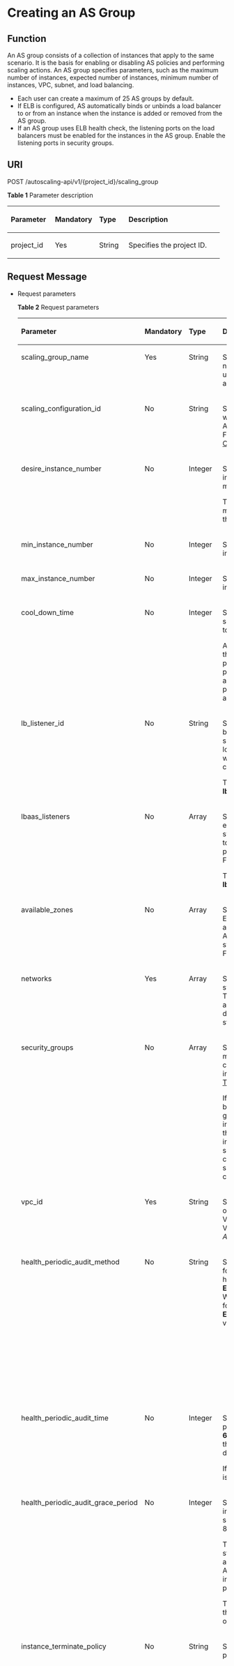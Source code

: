 # Creating an AS Group<a name="EN-US_TOPIC_0043063023"></a>

## Function<a name="section21784493"></a>

An AS group consists of a collection of instances that apply to the same scenario. It is the basis for enabling or disabling AS policies and performing scaling actions. An AS group specifies parameters, such as the maximum number of instances, expected number of instances, minimum number of instances, VPC, subnet, and load balancing.

-   Each user can create a maximum of 25 AS groups by default.
-   If ELB is configured, AS automatically binds or unbinds a load balancer to or from an instance when the instance is added or removed from the AS group.
-   If an AS group uses ELB health check, the listening ports on the load balancers must be enabled for the instances in the AS group. Enable the listening ports in security groups. 

## URI<a name="section61842715"></a>

POST /autoscaling-api/v1/\{project\_id\}/scaling\_group

**Table  1**  Parameter description

<a name="table4718148"></a>
<table><thead align="left"><tr id="row62417507"><th class="cellrowborder" valign="top" width="20.792079207920793%" id="mcps1.2.5.1.1"><p id="p22653281"><a name="p22653281"></a><a name="p22653281"></a>Parameter</p>
</th>
<th class="cellrowborder" valign="top" width="20.792079207920793%" id="mcps1.2.5.1.2"><p id="p22976439"><a name="p22976439"></a><a name="p22976439"></a>Mandatory</p>
</th>
<th class="cellrowborder" valign="top" width="13.861386138613863%" id="mcps1.2.5.1.3"><p id="p49152270"><a name="p49152270"></a><a name="p49152270"></a>Type</p>
</th>
<th class="cellrowborder" valign="top" width="44.554455445544555%" id="mcps1.2.5.1.4"><p id="p21910925"><a name="p21910925"></a><a name="p21910925"></a>Description</p>
</th>
</tr>
</thead>
<tbody><tr id="row29954525"><td class="cellrowborder" valign="top" width="20.792079207920793%" headers="mcps1.2.5.1.1 "><p id="p1221320251318"><a name="p1221320251318"></a><a name="p1221320251318"></a>project_id</p>
</td>
<td class="cellrowborder" valign="top" width="20.792079207920793%" headers="mcps1.2.5.1.2 "><p id="p36889359"><a name="p36889359"></a><a name="p36889359"></a>Yes</p>
</td>
<td class="cellrowborder" valign="top" width="13.861386138613863%" headers="mcps1.2.5.1.3 "><p id="p35248064"><a name="p35248064"></a><a name="p35248064"></a>String</p>
</td>
<td class="cellrowborder" valign="top" width="44.554455445544555%" headers="mcps1.2.5.1.4 "><p id="p36520930"><a name="p36520930"></a><a name="p36520930"></a>Specifies the project ID.</p>
</td>
</tr>
</tbody>
</table>

## Request Message<a name="section19713524"></a>

-   Request parameters

    **Table  2**  Request parameters

    <a name="table147283118511"></a>
    <table><thead align="left"><tr id="row1971971119513"><th class="cellrowborder" valign="top" width="19.801980198019802%" id="mcps1.2.5.1.1"><p id="p271981175113"><a name="p271981175113"></a><a name="p271981175113"></a>Parameter</p>
    </th>
    <th class="cellrowborder" valign="top" width="20.792079207920793%" id="mcps1.2.5.1.2"><p id="p3719161114518"><a name="p3719161114518"></a><a name="p3719161114518"></a>Mandatory</p>
    </th>
    <th class="cellrowborder" valign="top" width="14.85148514851485%" id="mcps1.2.5.1.3"><p id="p1971971112515"><a name="p1971971112515"></a><a name="p1971971112515"></a>Type</p>
    </th>
    <th class="cellrowborder" valign="top" width="44.554455445544555%" id="mcps1.2.5.1.4"><p id="p7719141125110"><a name="p7719141125110"></a><a name="p7719141125110"></a>Description</p>
    </th>
    </tr>
    </thead>
    <tbody><tr id="row572015117517"><td class="cellrowborder" valign="top" width="19.801980198019802%" headers="mcps1.2.5.1.1 "><p id="p1871951175116"><a name="p1871951175116"></a><a name="p1871951175116"></a>scaling_group_name</p>
    </td>
    <td class="cellrowborder" valign="top" width="20.792079207920793%" headers="mcps1.2.5.1.2 "><p id="p15719411165112"><a name="p15719411165112"></a><a name="p15719411165112"></a>Yes</p>
    </td>
    <td class="cellrowborder" valign="top" width="14.85148514851485%" headers="mcps1.2.5.1.3 "><p id="p1572019119513"><a name="p1572019119513"></a><a name="p1572019119513"></a>String</p>
    </td>
    <td class="cellrowborder" valign="top" width="44.554455445544555%" headers="mcps1.2.5.1.4 "><p id="p177201011155120"><a name="p177201011155120"></a><a name="p177201011155120"></a>Specifies the AS group name. The name contains only letters, digits, underscores (_), and hyphens (-), and cannot exceed 64 characters.</p>
    </td>
    </tr>
    <tr id="row13720101125119"><td class="cellrowborder" valign="top" width="19.801980198019802%" headers="mcps1.2.5.1.1 "><p id="p4720161114511"><a name="p4720161114511"></a><a name="p4720161114511"></a>scaling_configuration_id</p>
    </td>
    <td class="cellrowborder" valign="top" width="20.792079207920793%" headers="mcps1.2.5.1.2 "><p id="p10720181195114"><a name="p10720181195114"></a><a name="p10720181195114"></a>No</p>
    </td>
    <td class="cellrowborder" valign="top" width="14.85148514851485%" headers="mcps1.2.5.1.3 "><p id="p1172081115118"><a name="p1172081115118"></a><a name="p1172081115118"></a>String</p>
    </td>
    <td class="cellrowborder" valign="top" width="44.554455445544555%" headers="mcps1.2.5.1.4 "><p id="p1872071118516"><a name="p1872071118516"></a><a name="p1872071118516"></a>Specifies the AS configuration ID, which can be obtained using the API for querying AS configurations. For details, see <a href="querying-as-configurations.md">Querying AS Configurations</a>.</p>
    </td>
    </tr>
    <tr id="row157209117514"><td class="cellrowborder" valign="top" width="19.801980198019802%" headers="mcps1.2.5.1.1 "><p id="p1372051114519"><a name="p1372051114519"></a><a name="p1372051114519"></a>desire_instance_number</p>
    </td>
    <td class="cellrowborder" valign="top" width="20.792079207920793%" headers="mcps1.2.5.1.2 "><p id="p17201711195118"><a name="p17201711195118"></a><a name="p17201711195118"></a>No</p>
    </td>
    <td class="cellrowborder" valign="top" width="14.85148514851485%" headers="mcps1.2.5.1.3 "><p id="p872061115113"><a name="p872061115113"></a><a name="p872061115113"></a>Integer</p>
    </td>
    <td class="cellrowborder" valign="top" width="44.554455445544555%" headers="mcps1.2.5.1.4 "><p id="p1720191110516"><a name="p1720191110516"></a><a name="p1720191110516"></a>Specifies the expected number of instances. The default value is the minimum number of instances.</p>
    <p id="p18720611165111"><a name="p18720611165111"></a><a name="p18720611165111"></a>The value ranges from the minimum number of instances to the maximum number of instances.</p>
    </td>
    </tr>
    <tr id="row12721161115115"><td class="cellrowborder" valign="top" width="19.801980198019802%" headers="mcps1.2.5.1.1 "><p id="p1172012115510"><a name="p1172012115510"></a><a name="p1172012115510"></a>min_instance_number</p>
    </td>
    <td class="cellrowborder" valign="top" width="20.792079207920793%" headers="mcps1.2.5.1.2 "><p id="p1720311195118"><a name="p1720311195118"></a><a name="p1720311195118"></a>No</p>
    </td>
    <td class="cellrowborder" valign="top" width="14.85148514851485%" headers="mcps1.2.5.1.3 "><p id="p117201111185113"><a name="p117201111185113"></a><a name="p117201111185113"></a>Integer</p>
    </td>
    <td class="cellrowborder" valign="top" width="44.554455445544555%" headers="mcps1.2.5.1.4 "><p id="p107217119510"><a name="p107217119510"></a><a name="p107217119510"></a>Specifies the minimum number of instances. The default value is <strong id="b84235270612310"><a name="b84235270612310"></a><a name="b84235270612310"></a>0</strong>.</p>
    </td>
    </tr>
    <tr id="row1572131135116"><td class="cellrowborder" valign="top" width="19.801980198019802%" headers="mcps1.2.5.1.1 "><p id="p072118112512"><a name="p072118112512"></a><a name="p072118112512"></a>max_instance_number</p>
    </td>
    <td class="cellrowborder" valign="top" width="20.792079207920793%" headers="mcps1.2.5.1.2 "><p id="p97211311115113"><a name="p97211311115113"></a><a name="p97211311115113"></a>No</p>
    </td>
    <td class="cellrowborder" valign="top" width="14.85148514851485%" headers="mcps1.2.5.1.3 "><p id="p147211911185114"><a name="p147211911185114"></a><a name="p147211911185114"></a>Integer</p>
    </td>
    <td class="cellrowborder" valign="top" width="44.554455445544555%" headers="mcps1.2.5.1.4 "><p id="p372116118513"><a name="p372116118513"></a><a name="p372116118513"></a>Specifies the maximum number of instances. The default value is <strong id="b84235270612321"><a name="b84235270612321"></a><a name="b84235270612321"></a>0</strong>.</p>
    </td>
    </tr>
    <tr id="row18721101135112"><td class="cellrowborder" valign="top" width="19.801980198019802%" headers="mcps1.2.5.1.1 "><p id="p672111110515"><a name="p672111110515"></a><a name="p672111110515"></a>cool_down_time</p>
    </td>
    <td class="cellrowborder" valign="top" width="20.792079207920793%" headers="mcps1.2.5.1.2 "><p id="p167211411195114"><a name="p167211411195114"></a><a name="p167211411195114"></a>No</p>
    </td>
    <td class="cellrowborder" valign="top" width="14.85148514851485%" headers="mcps1.2.5.1.3 "><p id="p47211011205118"><a name="p47211011205118"></a><a name="p47211011205118"></a>Integer</p>
    </td>
    <td class="cellrowborder" valign="top" width="44.554455445544555%" headers="mcps1.2.5.1.4 "><p id="p14721131145111"><a name="p14721131145111"></a><a name="p14721131145111"></a>Specifies the cooldown period (in seconds). The value ranges from 0 to 86400 and is 300 by default.</p>
    <p id="p8060118"><a name="p8060118"></a><a name="p8060118"></a>After a scaling action is triggered, the system starts the cooldown period. During the cooldown period, scaling actions triggered by alarms will be denied. Scheduled, periodic, and manual scaling actions are not affected.</p>
    </td>
    </tr>
    <tr id="row672221111511"><td class="cellrowborder" valign="top" width="19.801980198019802%" headers="mcps1.2.5.1.1 "><p id="p14721811105111"><a name="p14721811105111"></a><a name="p14721811105111"></a>lb_listener_id</p>
    </td>
    <td class="cellrowborder" valign="top" width="20.792079207920793%" headers="mcps1.2.5.1.2 "><p id="p37213119510"><a name="p37213119510"></a><a name="p37213119510"></a>No</p>
    </td>
    <td class="cellrowborder" valign="top" width="14.85148514851485%" headers="mcps1.2.5.1.3 "><p id="p3721611125116"><a name="p3721611125116"></a><a name="p3721611125116"></a>String</p>
    </td>
    <td class="cellrowborder" valign="top" width="44.554455445544555%" headers="mcps1.2.5.1.4 "><p id="p20895122411511"><a name="p20895122411511"></a><a name="p20895122411511"></a>Specifies the ID of a classic load balancer listener. The system supports the binding of up to six load balancer listeners, the IDs of which are separated using a comma (,). </p>
    <p id="p1560095562314"><a name="p1560095562314"></a><a name="p1560095562314"></a>This parameter is alternative to <strong id="b84235270610186"><a name="b84235270610186"></a><a name="b84235270610186"></a>lbaas_listeners</strong>.</p>
    </td>
    </tr>
    <tr id="row1872231185115"><td class="cellrowborder" valign="top" width="19.801980198019802%" headers="mcps1.2.5.1.1 "><p id="p197228111512"><a name="p197228111512"></a><a name="p197228111512"></a>lbaas_listeners</p>
    </td>
    <td class="cellrowborder" valign="top" width="20.792079207920793%" headers="mcps1.2.5.1.2 "><p id="p19722611145120"><a name="p19722611145120"></a><a name="p19722611145120"></a>No</p>
    </td>
    <td class="cellrowborder" valign="top" width="14.85148514851485%" headers="mcps1.2.5.1.3 "><p id="p1393644073714"><a name="p1393644073714"></a><a name="p1393644073714"></a>Array</p>
    </td>
    <td class="cellrowborder" valign="top" width="44.554455445544555%" headers="mcps1.2.5.1.4 "><p id="p172210118517"><a name="p172210118517"></a><a name="p172210118517"></a>Specifies information about an enhanced load balancer. The system supports the binding of up to six load balancers. This parameter is in list data structure. For details, see <a href="#table154023755417">Table 3</a>. </p>
    <p id="p1772211115117"><a name="p1772211115117"></a><a name="p1772211115117"></a>This parameter is alternative to <strong id="b1120902053"><a name="b1120902053"></a><a name="b1120902053"></a>lb_listener_id</strong>.</p>
    </td>
    </tr>
    <tr id="row16722211115118"><td class="cellrowborder" valign="top" width="19.801980198019802%" headers="mcps1.2.5.1.1 "><p id="p57221411125116"><a name="p57221411125116"></a><a name="p57221411125116"></a>available_zones</p>
    </td>
    <td class="cellrowborder" valign="top" width="20.792079207920793%" headers="mcps1.2.5.1.2 "><p id="p67221511135117"><a name="p67221511135117"></a><a name="p67221511135117"></a>No</p>
    </td>
    <td class="cellrowborder" valign="top" width="14.85148514851485%" headers="mcps1.2.5.1.3 "><p id="p117221011175115"><a name="p117221011175115"></a><a name="p117221011175115"></a>Array</p>
    </td>
    <td class="cellrowborder" valign="top" width="44.554455445544555%" headers="mcps1.2.5.1.4 "><p id="p3722181114516"><a name="p3722181114516"></a><a name="p3722181114516"></a>Specifies the AZ information. The ECS associated with a scaling action will be created in a specified AZ. If you do not specify an AZ, the system automatically specifies one. For details, see <a href="https://docs.otc.t-systems.com/en-us/endpoint/index.html" target="_blank" rel="noopener noreferrer">Availability Zone</a>.</p>
    </td>
    </tr>
    <tr id="row972281135114"><td class="cellrowborder" valign="top" width="19.801980198019802%" headers="mcps1.2.5.1.1 "><p id="p87221811195114"><a name="p87221811195114"></a><a name="p87221811195114"></a>networks</p>
    </td>
    <td class="cellrowborder" valign="top" width="20.792079207920793%" headers="mcps1.2.5.1.2 "><p id="p1446924373712"><a name="p1446924373712"></a><a name="p1446924373712"></a>Yes</p>
    </td>
    <td class="cellrowborder" valign="top" width="14.85148514851485%" headers="mcps1.2.5.1.3 "><p id="p347824310372"><a name="p347824310372"></a><a name="p347824310372"></a>Array</p>
    </td>
    <td class="cellrowborder" valign="top" width="44.554455445544555%" headers="mcps1.2.5.1.4 "><p id="p87221511205113"><a name="p87221511205113"></a><a name="p87221511205113"></a>Specifies network information. The system supports up to five subnets. The first subnet transferred serves as the primary NIC of the ECS by default.  This parameter is in data structure. For details, see <a href="#table16283330203725">Table 4</a>.</p>
    </td>
    </tr>
    <tr id="row972231195110"><td class="cellrowborder" valign="top" width="19.801980198019802%" headers="mcps1.2.5.1.1 "><p id="p272271125110"><a name="p272271125110"></a><a name="p272271125110"></a>security_groups</p>
    </td>
    <td class="cellrowborder" valign="top" width="20.792079207920793%" headers="mcps1.2.5.1.2 "><p id="p872212119515"><a name="p872212119515"></a><a name="p872212119515"></a>No</p>
    </td>
    <td class="cellrowborder" valign="top" width="14.85148514851485%" headers="mcps1.2.5.1.3 "><p id="p5722151135117"><a name="p5722151135117"></a><a name="p5722151135117"></a>Array</p>
    </td>
    <td class="cellrowborder" valign="top" width="44.554455445544555%" headers="mcps1.2.5.1.4 "><p id="p1272251135116"><a name="p1272251135116"></a><a name="p1272251135116"></a>Specifies the security group. A maximum of one security group can be selected.  This parameter is in data structure. For details, see <a href="#table25481545203427">Table 5</a>.</p>
    <p id="p17221511155111"><a name="p17221511155111"></a><a name="p17221511155111"></a>If the security group is specified both in the AS configuration and AS group, the security group specified in the AS configuration prevails. If the security group is not specified in either of them, the default security group is used. For your convenience, you are advised to specify the security group in the AS configuration.</p>
    </td>
    </tr>
    <tr id="row77231111185119"><td class="cellrowborder" valign="top" width="19.801980198019802%" headers="mcps1.2.5.1.1 "><p id="p177221911175110"><a name="p177221911175110"></a><a name="p177221911175110"></a>vpc_id</p>
    </td>
    <td class="cellrowborder" valign="top" width="20.792079207920793%" headers="mcps1.2.5.1.2 "><p id="p2722511175113"><a name="p2722511175113"></a><a name="p2722511175113"></a>Yes</p>
    </td>
    <td class="cellrowborder" valign="top" width="14.85148514851485%" headers="mcps1.2.5.1.3 "><p id="p157231611125114"><a name="p157231611125114"></a><a name="p157231611125114"></a>String</p>
    </td>
    <td class="cellrowborder" valign="top" width="44.554455445544555%" headers="mcps1.2.5.1.4 "><p id="p1723811115118"><a name="p1723811115118"></a><a name="p1723811115118"></a>Specifies the VPC ID, which can be obtained using the API for querying VPCs. For details, see "Querying VPCs" in <em id="i7422111614"><a name="i7422111614"></a><a name="i7422111614"></a>Virtual Private Network API Reference</em>.</p>
    </td>
    </tr>
    <tr id="row15723111165117"><td class="cellrowborder" valign="top" width="19.801980198019802%" headers="mcps1.2.5.1.1 "><p id="p772361185111"><a name="p772361185111"></a><a name="p772361185111"></a>health_periodic_audit_method</p>
    </td>
    <td class="cellrowborder" valign="top" width="20.792079207920793%" headers="mcps1.2.5.1.2 "><p id="p7723181111516"><a name="p7723181111516"></a><a name="p7723181111516"></a>No</p>
    </td>
    <td class="cellrowborder" valign="top" width="14.85148514851485%" headers="mcps1.2.5.1.3 "><p id="p472391175111"><a name="p472391175111"></a><a name="p472391175111"></a>String</p>
    </td>
    <td class="cellrowborder" valign="top" width="44.554455445544555%" headers="mcps1.2.5.1.4 "><p id="p672313117518"><a name="p672313117518"></a><a name="p672313117518"></a>Specifies the health check method for instances in the AS group. The health check methods include <strong id="b582845796161238"><a name="b582845796161238"></a><a name="b582845796161238"></a>ELB_AUDIT</strong> and <strong id="b1838261513161238"><a name="b1838261513161238"></a><a name="b1838261513161238"></a>NOVA_AUDIT</strong>. When load balancing is configured for an AS group, the default value is <strong id="b54238969164029"><a name="b54238969164029"></a><a name="b54238969164029"></a>ELB_AUDIT</strong>. Otherwise, the default value is <strong id="b909103728164036"><a name="b909103728164036"></a><a name="b909103728164036"></a>NOVA_AUDIT</strong>.</p>
    <a name="ul27231211175112"></a><a name="ul27231211175112"></a><ul id="ul27231211175112"><li><strong id="b622874993161245"><a name="b622874993161245"></a><a name="b622874993161245"></a>ELB_AUDIT</strong>: indicates the ELB health check, which takes effect in an AS group with a listener.</li><li><strong id="b842352706154542"><a name="b842352706154542"></a><a name="b842352706154542"></a>NOVA_AUDIT</strong>: indicates the ECS health check, which is the health check method delivered with AS.</li></ul>
    </td>
    </tr>
    <tr id="row5724311175118"><td class="cellrowborder" valign="top" width="19.801980198019802%" headers="mcps1.2.5.1.1 "><p id="p1072314114512"><a name="p1072314114512"></a><a name="p1072314114512"></a>health_periodic_audit_time</p>
    </td>
    <td class="cellrowborder" valign="top" width="20.792079207920793%" headers="mcps1.2.5.1.2 "><p id="p13724171120513"><a name="p13724171120513"></a><a name="p13724171120513"></a>No</p>
    </td>
    <td class="cellrowborder" valign="top" width="14.85148514851485%" headers="mcps1.2.5.1.3 "><p id="p14724111135119"><a name="p14724111135119"></a><a name="p14724111135119"></a>Integer</p>
    </td>
    <td class="cellrowborder" valign="top" width="44.554455445544555%" headers="mcps1.2.5.1.4 "><p id="p187241111205115"><a name="p187241111205115"></a><a name="p187241111205115"></a>Specifies the instance health check period. The value can be <strong id="b93456224220"><a name="b93456224220"></a><a name="b93456224220"></a>1</strong>, <strong id="b83541247429"><a name="b83541247429"></a><a name="b83541247429"></a>5</strong>, <strong id="b142305794212"><a name="b142305794212"></a><a name="b142305794212"></a>15</strong>, <strong id="b3558111154213"><a name="b3558111154213"></a><a name="b3558111154213"></a>60</strong>, or <strong id="b22555162429"><a name="b22555162429"></a><a name="b22555162429"></a>180</strong> in the unit of minutes. If this parameter is not specified, the default value is <strong id="b1088514499417"><a name="b1088514499417"></a><a name="b1088514499417"></a>5</strong>.</p>
    <p id="p157241911135110"><a name="p157241911135110"></a><a name="p157241911135110"></a>If the value is set to <strong id="b78041444104211"><a name="b78041444104211"></a><a name="b78041444104211"></a>0</strong>, health check is performed every 10 seconds.</p>
    </td>
    </tr>
    <tr id="row13726191118514"><td class="cellrowborder" valign="top" width="19.801980198019802%" headers="mcps1.2.5.1.1 "><p id="p19724611205116"><a name="p19724611205116"></a><a name="p19724611205116"></a>health_periodic_audit_grace_period</p>
    </td>
    <td class="cellrowborder" valign="top" width="20.792079207920793%" headers="mcps1.2.5.1.2 "><p id="p8724181105110"><a name="p8724181105110"></a><a name="p8724181105110"></a>No</p>
    </td>
    <td class="cellrowborder" valign="top" width="14.85148514851485%" headers="mcps1.2.5.1.3 "><p id="p17241711185115"><a name="p17241711185115"></a><a name="p17241711185115"></a>Integer</p>
    </td>
    <td class="cellrowborder" valign="top" width="44.554455445544555%" headers="mcps1.2.5.1.4 "><p id="p20726151117518"><a name="p20726151117518"></a><a name="p20726151117518"></a>Specifies the grace period for instance health check. The unit is second and value range is 0-86400. The default value is <strong id="b842352706154816"><a name="b842352706154816"></a><a name="b842352706154816"></a>600</strong>.</p>
    <p id="p4726511155112"><a name="p4726511155112"></a><a name="p4726511155112"></a>The health check grace period starts after an instance is added to an AS group and is enabled. The AS group will start checking the instance status only after the grace period ends.</p>
    <p id="p9726131185116"><a name="p9726131185116"></a><a name="p9726131185116"></a>This parameter is valid only when the instance health check method of the AS group is <strong id="b842352706155131"><a name="b842352706155131"></a><a name="b842352706155131"></a>ELB_AUDIT</strong>.</p>
    </td>
    </tr>
    <tr id="row3726411195112"><td class="cellrowborder" valign="top" width="19.801980198019802%" headers="mcps1.2.5.1.1 "><p id="p10726161195118"><a name="p10726161195118"></a><a name="p10726161195118"></a>instance_terminate_policy</p>
    </td>
    <td class="cellrowborder" valign="top" width="20.792079207920793%" headers="mcps1.2.5.1.2 "><p id="p7726111175114"><a name="p7726111175114"></a><a name="p7726111175114"></a>No</p>
    </td>
    <td class="cellrowborder" valign="top" width="14.85148514851485%" headers="mcps1.2.5.1.3 "><p id="p672601119519"><a name="p672601119519"></a><a name="p672601119519"></a>String</p>
    </td>
    <td class="cellrowborder" valign="top" width="44.554455445544555%" headers="mcps1.2.5.1.4 "><p id="p1472612119514"><a name="p1472612119514"></a><a name="p1472612119514"></a>Specifies the instance removal policy.</p>
    <a name="ul137261112513"></a><a name="ul137261112513"></a><ul id="ul137261112513"><li><strong id="b34422810171421"><a name="b34422810171421"></a><a name="b34422810171421"></a>OLD_CONFIG_OLD_INSTANCE</strong> (default): The earlier-created instances based on the earlier-created AS configurations are removed first.</li><li><strong id="b50659714162554"><a name="b50659714162554"></a><a name="b50659714162554"></a>OLD_CONFIG_NEW_INSTANCE</strong>: The later-created instances based on the earlier-created AS configurations are removed first.</li><li><strong id="b4987808161754"><a name="b4987808161754"></a><a name="b4987808161754"></a>OLD_INSTANCE</strong>: The earlier-created instances are removed first.</li><li><strong id="b3854286164722"><a name="b3854286164722"></a><a name="b3854286164722"></a>NEW_INSTANCE</strong>: The later-created instances are removed first.</li></ul>
    </td>
    </tr>
    <tr id="row19727511155112"><td class="cellrowborder" valign="top" width="19.801980198019802%" headers="mcps1.2.5.1.1 "><p id="p11726101115511"><a name="p11726101115511"></a><a name="p11726101115511"></a>notifications</p>
    </td>
    <td class="cellrowborder" valign="top" width="20.792079207920793%" headers="mcps1.2.5.1.2 "><p id="p8726181165110"><a name="p8726181165110"></a><a name="p8726181165110"></a>No</p>
    </td>
    <td class="cellrowborder" valign="top" width="14.85148514851485%" headers="mcps1.2.5.1.3 "><p id="p147271311155118"><a name="p147271311155118"></a><a name="p147271311155118"></a>Array</p>
    </td>
    <td class="cellrowborder" valign="top" width="44.554455445544555%" headers="mcps1.2.5.1.4 "><p id="p3727181125117"><a name="p3727181125117"></a><a name="p3727181125117"></a>Specifies the notification mode.</p>
    <p id="p7727611125118"><a name="p7727611125118"></a><a name="p7727611125118"></a><strong id="b27819784164749"><a name="b27819784164749"></a><a name="b27819784164749"></a>EMAIL</strong> refers to notification by email.</p>
    </td>
    </tr>
    <tr id="row272741165118"><td class="cellrowborder" valign="top" width="19.801980198019802%" headers="mcps1.2.5.1.1 "><p id="p167274119512"><a name="p167274119512"></a><a name="p167274119512"></a>delete_publicip</p>
    </td>
    <td class="cellrowborder" valign="top" width="20.792079207920793%" headers="mcps1.2.5.1.2 "><p id="p5727131117518"><a name="p5727131117518"></a><a name="p5727131117518"></a>No</p>
    </td>
    <td class="cellrowborder" valign="top" width="14.85148514851485%" headers="mcps1.2.5.1.3 "><p id="p5727111119516"><a name="p5727111119516"></a><a name="p5727111119516"></a>Boolean</p>
    </td>
    <td class="cellrowborder" valign="top" width="44.554455445544555%" headers="mcps1.2.5.1.4 "><div class="p" id="p1063119062315"><a name="p1063119062315"></a><a name="p1063119062315"></a>Specifies whether to delete the EIP bound to the ECS when deleting the ECS. The value can be <strong id="b842352706184734"><a name="b842352706184734"></a><a name="b842352706184734"></a>true</strong> or <strong id="b842352706184738"><a name="b842352706184738"></a><a name="b842352706184738"></a>false</strong>. The default value is <strong id="b842352706184742"><a name="b842352706184742"></a><a name="b842352706184742"></a>false</strong>.<a name="ul4934185211225"></a><a name="ul4934185211225"></a><ul id="ul4934185211225"><li><strong id="b842352706161021"><a name="b842352706161021"></a><a name="b842352706161021"></a>true</strong>: deletes the EIP bound to the ECS when deleting the ECS. </li><li><strong id="b581811527596"><a name="b581811527596"></a><a name="b581811527596"></a>false</strong>: only unbinds the EIP bound to the ECS when deleting the ECS.</li></ul>
    </div>
    </td>
    </tr>
    <tr id="row1920147191919"><td class="cellrowborder" valign="top" width="19.801980198019802%" headers="mcps1.2.5.1.1 "><p id="p2120131361912"><a name="p2120131361912"></a><a name="p2120131361912"></a>delete_volume</p>
    </td>
    <td class="cellrowborder" valign="top" width="20.792079207920793%" headers="mcps1.2.5.1.2 "><p id="p312016138190"><a name="p312016138190"></a><a name="p312016138190"></a>No</p>
    </td>
    <td class="cellrowborder" valign="top" width="14.85148514851485%" headers="mcps1.2.5.1.3 "><p id="p4120111317191"><a name="p4120111317191"></a><a name="p4120111317191"></a>Boolean</p>
    </td>
    <td class="cellrowborder" valign="top" width="44.554455445544555%" headers="mcps1.2.5.1.4 "><div class="p" id="p108891816236"><a name="p108891816236"></a><a name="p108891816236"></a>Specifies whether to delete the data disks attached to the ECS when deleting the ECS. The value can be <strong id="b301331329"><a name="b301331329"></a><a name="b301331329"></a>true</strong> or <strong id="b811135525"><a name="b811135525"></a><a name="b811135525"></a>false</strong>. The default value is <strong id="b798195437"><a name="b798195437"></a><a name="b798195437"></a>false</strong>.<a name="ul0854204462211"></a><a name="ul0854204462211"></a><ul id="ul0854204462211"><li><strong id="b2077369061"><a name="b2077369061"></a><a name="b2077369061"></a>true</strong>: deletes the data disks attached to the ECS when deleting the ECS. </li><li><strong id="b14499165285311"><a name="b14499165285311"></a><a name="b14499165285311"></a>false</strong>: only detaches the data disks attached to the ECS when deleting the ECS.</li></ul>
    </div>
    </td>
    </tr>
    <tr id="row18728211195118"><td class="cellrowborder" valign="top" width="19.801980198019802%" headers="mcps1.2.5.1.1 "><p id="p13727171115114"><a name="p13727171115114"></a><a name="p13727171115114"></a>enterprise_project_id</p>
    </td>
    <td class="cellrowborder" valign="top" width="20.792079207920793%" headers="mcps1.2.5.1.2 "><p id="p8727121120518"><a name="p8727121120518"></a><a name="p8727121120518"></a>No</p>
    </td>
    <td class="cellrowborder" valign="top" width="14.85148514851485%" headers="mcps1.2.5.1.3 "><p id="p10727111195110"><a name="p10727111195110"></a><a name="p10727111195110"></a>String</p>
    </td>
    <td class="cellrowborder" valign="top" width="44.554455445544555%" headers="mcps1.2.5.1.4 "><p id="p117281711175115"><a name="p117281711175115"></a><a name="p117281711175115"></a>Specifies the enterprise project ID, which is used to specify the enterprise project to which the AS group belongs.</p>
    <a name="ul381025535013"></a><a name="ul381025535013"></a><ul id="ul381025535013"><li>If the value is <strong id="b842352706111949"><a name="b842352706111949"></a><a name="b842352706111949"></a>0</strong> or left blank, the AS group belongs to the default enterprise project.</li><li>If the value is a UUID, the AS group belongs to the enterprise project corresponding to the UUID.</li></ul>
    <p id="p87281211175111"><a name="p87281211175111"></a><a name="p87281211175111"></a>If an enterprise project is configured for an AS group, ECSs created in this AS group also belong to this enterprise project. Otherwise, the default enterprise project will be used.</p>
    </td>
    </tr>
    <tr id="row54865725419"><td class="cellrowborder" valign="top" width="19.801980198019802%" headers="mcps1.2.5.1.1 "><p id="p249115717542"><a name="p249115717542"></a><a name="p249115717542"></a>multi_az_priority_policy</p>
    </td>
    <td class="cellrowborder" valign="top" width="20.792079207920793%" headers="mcps1.2.5.1.2 "><p id="p13511912195520"><a name="p13511912195520"></a><a name="p13511912195520"></a>No</p>
    </td>
    <td class="cellrowborder" valign="top" width="14.85148514851485%" headers="mcps1.2.5.1.3 "><p id="p1551121275510"><a name="p1551121275510"></a><a name="p1551121275510"></a>String</p>
    </td>
    <td class="cellrowborder" valign="top" width="44.554455445544555%" headers="mcps1.2.5.1.4 "><p id="p25111112195515"><a name="p25111112195515"></a><a name="p25111112195515"></a>Specifies the priority policy used to select target AZs when adjusting the number of instances in an AS group.</p>
    <a name="ul0511201275510"></a><a name="ul0511201275510"></a><ul id="ul0511201275510"><li><strong id="b1679111149568"><a name="b1679111149568"></a><a name="b1679111149568"></a>EQUILIBRIUM_DISTRIBUTE</strong> (default): When adjusting the number of instances, ensure that instances in each AZ in the <strong id="b8719121212126"><a name="b8719121212126"></a><a name="b8719121212126"></a>available_zones</strong> list is evenly distributed. If instances cannot be added in the target AZ, select another AZ based on the <strong id="b10812013151319"><a name="b10812013151319"></a><a name="b10812013151319"></a>PICK_FIRST</strong> policy.</li><li><strong id="b695074451311"><a name="b695074451311"></a><a name="b695074451311"></a>PICK_FIRST</strong>: When adjusting the number of instances, target AZs are determined in the order in the <strong id="b9352143919184"><a name="b9352143919184"></a><a name="b9352143919184"></a>available_zones</strong> list.</li></ul>
    </td>
    </tr>
    </tbody>
    </table>

    **Table  3** **lbaas\_listeners**  field description

    <a name="table154023755417"></a>
    <table><thead align="left"><tr id="row174011876548"><th class="cellrowborder" valign="top" width="20.202020202020204%" id="mcps1.2.5.1.1"><p id="p164014710549"><a name="p164014710549"></a><a name="p164014710549"></a>Parameter</p>
    </th>
    <th class="cellrowborder" valign="top" width="21.21212121212121%" id="mcps1.2.5.1.2"><p id="p7401577544"><a name="p7401577544"></a><a name="p7401577544"></a>Mandatory</p>
    </th>
    <th class="cellrowborder" valign="top" width="14.141414141414144%" id="mcps1.2.5.1.3"><p id="p104016716548"><a name="p104016716548"></a><a name="p104016716548"></a>Type</p>
    </th>
    <th class="cellrowborder" valign="top" width="44.44444444444445%" id="mcps1.2.5.1.4"><p id="p174015735419"><a name="p174015735419"></a><a name="p174015735419"></a>Description</p>
    </th>
    </tr>
    </thead>
    <tbody><tr id="row164021277541"><td class="cellrowborder" valign="top" width="20.202020202020204%" headers="mcps1.2.5.1.1 "><p id="p34019719547"><a name="p34019719547"></a><a name="p34019719547"></a>pool_id</p>
    </td>
    <td class="cellrowborder" valign="top" width="21.21212121212121%" headers="mcps1.2.5.1.2 "><p id="p8401167115418"><a name="p8401167115418"></a><a name="p8401167115418"></a>Yes</p>
    </td>
    <td class="cellrowborder" valign="top" width="14.141414141414144%" headers="mcps1.2.5.1.3 "><p id="p18402107195416"><a name="p18402107195416"></a><a name="p18402107195416"></a>String</p>
    </td>
    <td class="cellrowborder" valign="top" width="44.44444444444445%" headers="mcps1.2.5.1.4 "><p id="p64020713547"><a name="p64020713547"></a><a name="p64020713547"></a>Specifies the backend ECS group ID.</p>
    </td>
    </tr>
    <tr id="row1340215715415"><td class="cellrowborder" valign="top" width="20.202020202020204%" headers="mcps1.2.5.1.1 "><p id="p19402777542"><a name="p19402777542"></a><a name="p19402777542"></a>protocol_port</p>
    </td>
    <td class="cellrowborder" valign="top" width="21.21212121212121%" headers="mcps1.2.5.1.2 "><p id="p740297195419"><a name="p740297195419"></a><a name="p740297195419"></a>Yes</p>
    </td>
    <td class="cellrowborder" valign="top" width="14.141414141414144%" headers="mcps1.2.5.1.3 "><p id="p04022078549"><a name="p04022078549"></a><a name="p04022078549"></a>Integer</p>
    </td>
    <td class="cellrowborder" valign="top" width="44.44444444444445%" headers="mcps1.2.5.1.4 "><p id="p114021472547"><a name="p114021472547"></a><a name="p114021472547"></a>Specifies the backend protocol ID, which is the port on which a backend ECS listens for traffic. The port ID ranges from 1 to 65535.</p>
    </td>
    </tr>
    <tr id="row124029745419"><td class="cellrowborder" valign="top" width="20.202020202020204%" headers="mcps1.2.5.1.1 "><p id="p14023716543"><a name="p14023716543"></a><a name="p14023716543"></a>weight</p>
    </td>
    <td class="cellrowborder" valign="top" width="21.21212121212121%" headers="mcps1.2.5.1.2 "><p id="p134021778545"><a name="p134021778545"></a><a name="p134021778545"></a>No</p>
    </td>
    <td class="cellrowborder" valign="top" width="14.141414141414144%" headers="mcps1.2.5.1.3 "><p id="p1940213711546"><a name="p1940213711546"></a><a name="p1940213711546"></a>Integer</p>
    </td>
    <td class="cellrowborder" valign="top" width="44.44444444444445%" headers="mcps1.2.5.1.4 "><p id="p34021974545"><a name="p34021974545"></a><a name="p34021974545"></a>Specifies the weight, which determines the portion of requests a backend ECS processes when being compared to other backend ECSs added to the same listener. The value of this parameter ranges from 0 to 100. The default value is <strong id="b8423527061634"><a name="b8423527061634"></a><a name="b8423527061634"></a>1</strong>.</p>
    </td>
    </tr>
    </tbody>
    </table>

    **Table  4** **networks**  field description

    <a name="table16283330203725"></a>
    <table><thead align="left"><tr id="r9061055fab7042ad84743683a2b5b98d"><th class="cellrowborder" valign="top" width="20%" id="mcps1.2.5.1.1"><p id="a679fce5df7a14f22afdcfabeadfa041d"><a name="a679fce5df7a14f22afdcfabeadfa041d"></a><a name="a679fce5df7a14f22afdcfabeadfa041d"></a>Parameter</p>
    </th>
    <th class="cellrowborder" valign="top" width="21%" id="mcps1.2.5.1.2"><p id="p41814948203944"><a name="p41814948203944"></a><a name="p41814948203944"></a>Mandatory</p>
    </th>
    <th class="cellrowborder" valign="top" width="15%" id="mcps1.2.5.1.3"><p id="a2c0586869bf949e6af882694148874ed"><a name="a2c0586869bf949e6af882694148874ed"></a><a name="a2c0586869bf949e6af882694148874ed"></a>Type</p>
    </th>
    <th class="cellrowborder" valign="top" width="44%" id="mcps1.2.5.1.4"><p id="a4774d878ba474479ad17a6d04d9c0b6e"><a name="a4774d878ba474479ad17a6d04d9c0b6e"></a><a name="a4774d878ba474479ad17a6d04d9c0b6e"></a>Description</p>
    </th>
    </tr>
    </thead>
    <tbody><tr id="r801df159f0ca4d40b2c4abcd91800eee"><td class="cellrowborder" valign="top" width="20%" headers="mcps1.2.5.1.1 "><p id="af56439ac85cc4740ac47a13abbb60fba"><a name="af56439ac85cc4740ac47a13abbb60fba"></a><a name="af56439ac85cc4740ac47a13abbb60fba"></a>id</p>
    </td>
    <td class="cellrowborder" valign="top" width="21%" headers="mcps1.2.5.1.2 "><p id="p31567631203944"><a name="p31567631203944"></a><a name="p31567631203944"></a>Yes</p>
    </td>
    <td class="cellrowborder" valign="top" width="15%" headers="mcps1.2.5.1.3 "><p id="ad129d99902cf4f55a062dafa6c161407"><a name="ad129d99902cf4f55a062dafa6c161407"></a><a name="ad129d99902cf4f55a062dafa6c161407"></a>String</p>
    </td>
    <td class="cellrowborder" valign="top" width="44%" headers="mcps1.2.5.1.4 "><p id="aba9652e07bf34af0a26c153ea5d73d9d"><a name="aba9652e07bf34af0a26c153ea5d73d9d"></a><a name="aba9652e07bf34af0a26c153ea5d73d9d"></a>Specifies the network ID.</p>
    </td>
    </tr>
    </tbody>
    </table>

    **Table  5** **security\_groups**  field description

    <a name="table25481545203427"></a>
    <table><thead align="left"><tr id="r0cd4feaf0dd34dbea5d88f1e2b5e52de"><th class="cellrowborder" valign="top" width="19.607843137254903%" id="mcps1.2.5.1.1"><p id="adb89aff830c241f1a8ba24a05025ec7d"><a name="adb89aff830c241f1a8ba24a05025ec7d"></a><a name="adb89aff830c241f1a8ba24a05025ec7d"></a>Parameter</p>
    </th>
    <th class="cellrowborder" valign="top" width="20.588235294117645%" id="mcps1.2.5.1.2"><p id="p62623656203950"><a name="p62623656203950"></a><a name="p62623656203950"></a>Mandatory</p>
    </th>
    <th class="cellrowborder" valign="top" width="15.686274509803921%" id="mcps1.2.5.1.3"><p id="a5a70f90bbb614578b2e69d51730603b8"><a name="a5a70f90bbb614578b2e69d51730603b8"></a><a name="a5a70f90bbb614578b2e69d51730603b8"></a>Type</p>
    </th>
    <th class="cellrowborder" valign="top" width="44.11764705882353%" id="mcps1.2.5.1.4"><p id="a984b04e2931047e2ab76977321772cc5"><a name="a984b04e2931047e2ab76977321772cc5"></a><a name="a984b04e2931047e2ab76977321772cc5"></a>Description</p>
    </th>
    </tr>
    </thead>
    <tbody><tr id="rd4f0b565f1b44c55a666b8609ebaf71a"><td class="cellrowborder" valign="top" width="19.607843137254903%" headers="mcps1.2.5.1.1 "><p id="a333dfdd572ba4d87b073ffdf4f5fa7c3"><a name="a333dfdd572ba4d87b073ffdf4f5fa7c3"></a><a name="a333dfdd572ba4d87b073ffdf4f5fa7c3"></a>id</p>
    </td>
    <td class="cellrowborder" valign="top" width="20.588235294117645%" headers="mcps1.2.5.1.2 "><p id="p39351407203950"><a name="p39351407203950"></a><a name="p39351407203950"></a>Yes</p>
    </td>
    <td class="cellrowborder" valign="top" width="15.686274509803921%" headers="mcps1.2.5.1.3 "><p id="a59b78bb0a82c4f1c897a4180831bc790"><a name="a59b78bb0a82c4f1c897a4180831bc790"></a><a name="a59b78bb0a82c4f1c897a4180831bc790"></a>String</p>
    </td>
    <td class="cellrowborder" valign="top" width="44.11764705882353%" headers="mcps1.2.5.1.4 "><p id="a36b8ec84f3b34629ae6133fec28f88fd"><a name="a36b8ec84f3b34629ae6133fec28f88fd"></a><a name="a36b8ec84f3b34629ae6133fec28f88fd"></a>Specifies the security group ID.</p>
    </td>
    </tr>
    </tbody>
    </table>


-   Example request

    The following example shows how to create an AS group:

    -   The AS group is named  **GroupNameTest**.
    -   The AS configuration ID is  **47683a91-93ee-462a-a7d7-484c006f4440**.
    -   The VPC ID is  **a8327883-6b07-4497-9c61-68d03ee193a**, and the network ID is  **3cd35bca-5a10-416f-8994-f79169559870**.
    -   The maximum number of instances is  **10**, the expected number of instances is  **0**, and the minimum number of instances is  **0**.
    -   The health check method is  **ECS health check**.
    -   When adjusting the number of instances, select target AZ based on the PICK FIRST policy.

    The request example is as follows:

    ```
    POST https://{Endpoint}/autoscaling-api/v1/{project_id}/scaling_group
    
    {
        "scaling_group_name": "GroupNameTest",
        "scaling_configuration_id": "47683a91-93ee-462a-a7d7-484c006f4440",
        "desire_instance_number": 0,
        "min_instance_number": 0,
        "max_instance_number": 10,
        "health_periodic_audit_method": "NOVA_AUDIT",
        "vpc_id": "a8327883-6b07-4497-9c61-68d03ee193a",
        "available_zones": ["XXXa","XXXb"],
        "networks": [
            {
                "id": "3cd35bca-5a10-416f-8994-f79169559870"
            }
        ],
    
        "enterprise_project_id": "c92b1a5d-6f20-43f2-b1b7-7ce35e58e413",
        "multi_az_priority_policy": "PICK_FIRST"
    }
    ```


## Response Message<a name="section53291640"></a>

-   Response parameters

    **Table  6**  Response parameter

    <a name="table187606212210"></a>
    <table><thead align="left"><tr id="row07608232110"><th class="cellrowborder" valign="top" width="23.07%" id="mcps1.2.4.1.1"><p id="p107601628217"><a name="p107601628217"></a><a name="p107601628217"></a>Parameter</p>
    </th>
    <th class="cellrowborder" valign="top" width="20.04%" id="mcps1.2.4.1.2"><p id="p15760102102117"><a name="p15760102102117"></a><a name="p15760102102117"></a>Type</p>
    </th>
    <th class="cellrowborder" valign="top" width="56.88999999999999%" id="mcps1.2.4.1.3"><p id="p1976062152119"><a name="p1976062152119"></a><a name="p1976062152119"></a>Description</p>
    </th>
    </tr>
    </thead>
    <tbody><tr id="row076013214211"><td class="cellrowborder" valign="top" width="23.07%" headers="mcps1.2.4.1.1 "><p id="p107601025216"><a name="p107601025216"></a><a name="p107601025216"></a>scaling_group_id</p>
    </td>
    <td class="cellrowborder" valign="top" width="20.04%" headers="mcps1.2.4.1.2 "><p id="p11760192132118"><a name="p11760192132118"></a><a name="p11760192132118"></a>String</p>
    </td>
    <td class="cellrowborder" valign="top" width="56.88999999999999%" headers="mcps1.2.4.1.3 "><p id="p276032192116"><a name="p276032192116"></a><a name="p276032192116"></a>Specifies the AS group ID.</p>
    </td>
    </tr>
    </tbody>
    </table>


-   Example response

    ```
    {
        "scaling_group_id": "a8327883-6b07-4497-9c61-68d03ee193a1"
    }
    ```


## Returned Values<a name="section9862716"></a>

-   Normal

    200

-   Abnormal

    <a name="table50474807"></a>
    <table><thead align="left"><tr id="row48020839"><th class="cellrowborder" valign="top" width="32.33%" id="mcps1.1.3.1.1"><p id="p64482741"><a name="p64482741"></a><a name="p64482741"></a>Returned Value</p>
    </th>
    <th class="cellrowborder" valign="top" width="67.67%" id="mcps1.1.3.1.2"><p id="p55719536"><a name="p55719536"></a><a name="p55719536"></a>Description</p>
    </th>
    </tr>
    </thead>
    <tbody><tr id="row16988543"><td class="cellrowborder" valign="top" width="32.33%" headers="mcps1.1.3.1.1 "><p id="p33894731"><a name="p33894731"></a><a name="p33894731"></a>400 Bad Request</p>
    </td>
    <td class="cellrowborder" valign="top" width="67.67%" headers="mcps1.1.3.1.2 "><p id="p61118651"><a name="p61118651"></a><a name="p61118651"></a>The server failed to process the request.</p>
    </td>
    </tr>
    <tr id="row13196948"><td class="cellrowborder" valign="top" width="32.33%" headers="mcps1.1.3.1.1 "><p id="p62319862"><a name="p62319862"></a><a name="p62319862"></a>401 Unauthorized</p>
    </td>
    <td class="cellrowborder" valign="top" width="67.67%" headers="mcps1.1.3.1.2 "><p id="p14744048"><a name="p14744048"></a><a name="p14744048"></a>You must enter the username and password to access the requested page.</p>
    </td>
    </tr>
    <tr id="row65587574"><td class="cellrowborder" valign="top" width="32.33%" headers="mcps1.1.3.1.1 "><p id="p10993288"><a name="p10993288"></a><a name="p10993288"></a>403 Forbidden</p>
    </td>
    <td class="cellrowborder" valign="top" width="67.67%" headers="mcps1.1.3.1.2 "><p id="p18041159"><a name="p18041159"></a><a name="p18041159"></a>You are forbidden to access the requested page.</p>
    </td>
    </tr>
    <tr id="row28152706"><td class="cellrowborder" valign="top" width="32.33%" headers="mcps1.1.3.1.1 "><p id="p65776751"><a name="p65776751"></a><a name="p65776751"></a>404 Not Found</p>
    </td>
    <td class="cellrowborder" valign="top" width="67.67%" headers="mcps1.1.3.1.2 "><p id="p26316604"><a name="p26316604"></a><a name="p26316604"></a>The server could not find the requested page.</p>
    </td>
    </tr>
    <tr id="row35522846"><td class="cellrowborder" valign="top" width="32.33%" headers="mcps1.1.3.1.1 "><p id="p58778271"><a name="p58778271"></a><a name="p58778271"></a>405 Method Not Allowed</p>
    </td>
    <td class="cellrowborder" valign="top" width="67.67%" headers="mcps1.1.3.1.2 "><p id="p63419476"><a name="p63419476"></a><a name="p63419476"></a>You are not allowed to use the method specified in the request.</p>
    </td>
    </tr>
    <tr id="row33904373"><td class="cellrowborder" valign="top" width="32.33%" headers="mcps1.1.3.1.1 "><p id="p61899732"><a name="p61899732"></a><a name="p61899732"></a>406 Not Acceptable</p>
    </td>
    <td class="cellrowborder" valign="top" width="67.67%" headers="mcps1.1.3.1.2 "><p id="p47822428"><a name="p47822428"></a><a name="p47822428"></a>The response generated by the server could not be accepted by the client.</p>
    </td>
    </tr>
    <tr id="row27748670"><td class="cellrowborder" valign="top" width="32.33%" headers="mcps1.1.3.1.1 "><p id="p33049813"><a name="p33049813"></a><a name="p33049813"></a>407 Proxy Authentication Required</p>
    </td>
    <td class="cellrowborder" valign="top" width="67.67%" headers="mcps1.1.3.1.2 "><p id="p59789225"><a name="p59789225"></a><a name="p59789225"></a>You must use the proxy server for authentication so that the request can be processed.</p>
    </td>
    </tr>
    <tr id="row1232117"><td class="cellrowborder" valign="top" width="32.33%" headers="mcps1.1.3.1.1 "><p id="p32692654"><a name="p32692654"></a><a name="p32692654"></a>408 Request Timeout</p>
    </td>
    <td class="cellrowborder" valign="top" width="67.67%" headers="mcps1.1.3.1.2 "><p id="p30859352"><a name="p30859352"></a><a name="p30859352"></a>The request timed out.</p>
    </td>
    </tr>
    <tr id="row9298719"><td class="cellrowborder" valign="top" width="32.33%" headers="mcps1.1.3.1.1 "><p id="p14998773"><a name="p14998773"></a><a name="p14998773"></a>409 Conflict</p>
    </td>
    <td class="cellrowborder" valign="top" width="67.67%" headers="mcps1.1.3.1.2 "><p id="p6941071"><a name="p6941071"></a><a name="p6941071"></a>The request could not be processed due to a conflict.</p>
    </td>
    </tr>
    <tr id="row62469641"><td class="cellrowborder" valign="top" width="32.33%" headers="mcps1.1.3.1.1 "><p id="p26876165"><a name="p26876165"></a><a name="p26876165"></a>500 Internal Server Error</p>
    </td>
    <td class="cellrowborder" valign="top" width="67.67%" headers="mcps1.1.3.1.2 "><p id="p29485753"><a name="p29485753"></a><a name="p29485753"></a>Failed to complete the request because of an internal service error.</p>
    </td>
    </tr>
    <tr id="row64045192"><td class="cellrowborder" valign="top" width="32.33%" headers="mcps1.1.3.1.1 "><p id="p20278084"><a name="p20278084"></a><a name="p20278084"></a>501 Not Implemented</p>
    </td>
    <td class="cellrowborder" valign="top" width="67.67%" headers="mcps1.1.3.1.2 "><p id="p31912141"><a name="p31912141"></a><a name="p31912141"></a>Failed to complete the request because the server does not support the requested function.</p>
    </td>
    </tr>
    <tr id="row18773818"><td class="cellrowborder" valign="top" width="32.33%" headers="mcps1.1.3.1.1 "><p id="p44284256"><a name="p44284256"></a><a name="p44284256"></a>502 Bad Gateway</p>
    </td>
    <td class="cellrowborder" valign="top" width="67.67%" headers="mcps1.1.3.1.2 "><p id="p30254983"><a name="p30254983"></a><a name="p30254983"></a>Failed to complete the request because the request is invalid.</p>
    </td>
    </tr>
    <tr id="row3859394"><td class="cellrowborder" valign="top" width="32.33%" headers="mcps1.1.3.1.1 "><p id="p44175501"><a name="p44175501"></a><a name="p44175501"></a>503 Service Unavailable</p>
    </td>
    <td class="cellrowborder" valign="top" width="67.67%" headers="mcps1.1.3.1.2 "><p id="p21445804"><a name="p21445804"></a><a name="p21445804"></a>Failed to complete the request because the system is unavailable.</p>
    </td>
    </tr>
    <tr id="row58794511"><td class="cellrowborder" valign="top" width="32.33%" headers="mcps1.1.3.1.1 "><p id="p64734920"><a name="p64734920"></a><a name="p64734920"></a>504 Gateway Timeout</p>
    </td>
    <td class="cellrowborder" valign="top" width="67.67%" headers="mcps1.1.3.1.2 "><p id="p9037129"><a name="p9037129"></a><a name="p9037129"></a>A gateway timeout error occurred.</p>
    </td>
    </tr>
    </tbody>
    </table>


## Error Codes<a name="section17669131616110"></a>

See  [Error Codes](error-codes.md).

